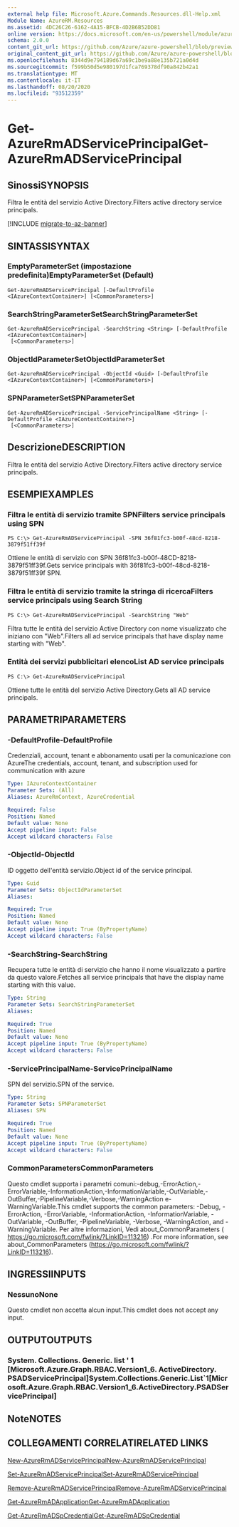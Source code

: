 ```yaml
---
external help file: Microsoft.Azure.Commands.Resources.dll-Help.xml
Module Name: AzureRM.Resources
ms.assetid: 4DC26C26-6162-4A15-BFCB-4D2B6B52DD81
online version: https://docs.microsoft.com/en-us/powershell/module/azurerm.resources/get-azurermadserviceprincipal
schema: 2.0.0
content_git_url: https://github.com/Azure/azure-powershell/blob/preview/src/ResourceManager/Resources/Commands.Resources/help/Get-AzureRmADServicePrincipal.md
original_content_git_url: https://github.com/Azure/azure-powershell/blob/preview/src/ResourceManager/Resources/Commands.Resources/help/Get-AzureRmADServicePrincipal.md
ms.openlocfilehash: 8344d9e794189d67a69c1be9a88e135b721a0d4d
ms.sourcegitcommit: f599b50d5e980197d1fca769378df90a842b42a1
ms.translationtype: MT
ms.contentlocale: it-IT
ms.lasthandoff: 08/20/2020
ms.locfileid: "93512359"
---
```

# <span data-ttu-id="a1cd2-101">Get-AzureRmADServicePrincipal</span><span class="sxs-lookup"><span data-stu-id="a1cd2-101">Get-AzureRmADServicePrincipal</span></span>

## <span data-ttu-id="a1cd2-102">Sinossi</span><span class="sxs-lookup"><span data-stu-id="a1cd2-102">SYNOPSIS</span></span>
<span data-ttu-id="a1cd2-103">Filtra le entità del servizio Active Directory.</span><span class="sxs-lookup"><span data-stu-id="a1cd2-103">Filters active directory service principals.</span></span>

[!INCLUDE [migrate-to-az-banner](../../includes/migrate-to-az-banner.md)]

## <span data-ttu-id="a1cd2-104">SINTASSI</span><span class="sxs-lookup"><span data-stu-id="a1cd2-104">SYNTAX</span></span>

### <span data-ttu-id="a1cd2-105">EmptyParameterSet (impostazione predefinita)</span><span class="sxs-lookup"><span data-stu-id="a1cd2-105">EmptyParameterSet (Default)</span></span>
```
Get-AzureRmADServicePrincipal [-DefaultProfile <IAzureContextContainer>] [<CommonParameters>]
```

### <span data-ttu-id="a1cd2-106">SearchStringParameterSet</span><span class="sxs-lookup"><span data-stu-id="a1cd2-106">SearchStringParameterSet</span></span>
```
Get-AzureRmADServicePrincipal -SearchString <String> [-DefaultProfile <IAzureContextContainer>]
 [<CommonParameters>]
```

### <span data-ttu-id="a1cd2-107">ObjectIdParameterSet</span><span class="sxs-lookup"><span data-stu-id="a1cd2-107">ObjectIdParameterSet</span></span>
```
Get-AzureRmADServicePrincipal -ObjectId <Guid> [-DefaultProfile <IAzureContextContainer>] [<CommonParameters>]
```

### <span data-ttu-id="a1cd2-108">SPNParameterSet</span><span class="sxs-lookup"><span data-stu-id="a1cd2-108">SPNParameterSet</span></span>
```
Get-AzureRmADServicePrincipal -ServicePrincipalName <String> [-DefaultProfile <IAzureContextContainer>]
 [<CommonParameters>]
```

## <span data-ttu-id="a1cd2-109">Descrizione</span><span class="sxs-lookup"><span data-stu-id="a1cd2-109">DESCRIPTION</span></span>
<span data-ttu-id="a1cd2-110">Filtra le entità del servizio Active Directory.</span><span class="sxs-lookup"><span data-stu-id="a1cd2-110">Filters active directory service principals.</span></span>

## <span data-ttu-id="a1cd2-111">ESEMPI</span><span class="sxs-lookup"><span data-stu-id="a1cd2-111">EXAMPLES</span></span>

### <span data-ttu-id="a1cd2-112">Filtra le entità di servizio tramite SPN</span><span class="sxs-lookup"><span data-stu-id="a1cd2-112">Filters service principals using SPN</span></span>
```
PS C:\> Get-AzureRmADServicePrincipal -SPN 36f81fc3-b00f-48cd-8218-3879f51ff39f
```

<span data-ttu-id="a1cd2-113">Ottiene le entità di servizio con SPN 36f81fc3-b00f-48CD-8218-3879f51ff39f.</span><span class="sxs-lookup"><span data-stu-id="a1cd2-113">Gets service principals with 36f81fc3-b00f-48cd-8218-3879f51ff39f SPN.</span></span>

### <span data-ttu-id="a1cd2-114">Filtra le entità di servizio tramite la stringa di ricerca</span><span class="sxs-lookup"><span data-stu-id="a1cd2-114">Filters service principals using Search String</span></span>
```
PS C:\> Get-AzureRmADServicePrincipal -SearchString "Web"
```

<span data-ttu-id="a1cd2-115">Filtra tutte le entità del servizio Active Directory con nome visualizzato che iniziano con "Web".</span><span class="sxs-lookup"><span data-stu-id="a1cd2-115">Filters all ad service principals that have display name starting with "Web".</span></span>

### <span data-ttu-id="a1cd2-116">Entità dei servizi pubblicitari elenco</span><span class="sxs-lookup"><span data-stu-id="a1cd2-116">List AD service principals</span></span>
```
PS C:\> Get-AzureRmADServicePrincipal
```

<span data-ttu-id="a1cd2-117">Ottiene tutte le entità del servizio Active Directory.</span><span class="sxs-lookup"><span data-stu-id="a1cd2-117">Gets all AD service principals.</span></span>

## <span data-ttu-id="a1cd2-118">PARAMETRI</span><span class="sxs-lookup"><span data-stu-id="a1cd2-118">PARAMETERS</span></span>

### <span data-ttu-id="a1cd2-119">-DefaultProfile</span><span class="sxs-lookup"><span data-stu-id="a1cd2-119">-DefaultProfile</span></span>
<span data-ttu-id="a1cd2-120">Credenziali, account, tenant e abbonamento usati per la comunicazione con Azure</span><span class="sxs-lookup"><span data-stu-id="a1cd2-120">The credentials, account, tenant, and subscription used for communication with azure</span></span>

```yaml
Type: IAzureContextContainer
Parameter Sets: (All)
Aliases: AzureRmContext, AzureCredential

Required: False
Position: Named
Default value: None
Accept pipeline input: False
Accept wildcard characters: False
```

### <span data-ttu-id="a1cd2-121">-ObjectId</span><span class="sxs-lookup"><span data-stu-id="a1cd2-121">-ObjectId</span></span>
<span data-ttu-id="a1cd2-122">ID oggetto dell'entità servizio.</span><span class="sxs-lookup"><span data-stu-id="a1cd2-122">Object id of the service principal.</span></span>

```yaml
Type: Guid
Parameter Sets: ObjectIdParameterSet
Aliases:

Required: True
Position: Named
Default value: None
Accept pipeline input: True (ByPropertyName)
Accept wildcard characters: False
```

### <span data-ttu-id="a1cd2-123">-SearchString</span><span class="sxs-lookup"><span data-stu-id="a1cd2-123">-SearchString</span></span>
<span data-ttu-id="a1cd2-124">Recupera tutte le entità di servizio che hanno il nome visualizzato a partire da questo valore.</span><span class="sxs-lookup"><span data-stu-id="a1cd2-124">Fetches all service principals that have the display name starting with this value.</span></span>

```yaml
Type: String
Parameter Sets: SearchStringParameterSet
Aliases:

Required: True
Position: Named
Default value: None
Accept pipeline input: True (ByPropertyName)
Accept wildcard characters: False
```

### <span data-ttu-id="a1cd2-125">-ServicePrincipalName</span><span class="sxs-lookup"><span data-stu-id="a1cd2-125">-ServicePrincipalName</span></span>
<span data-ttu-id="a1cd2-126">SPN del servizio.</span><span class="sxs-lookup"><span data-stu-id="a1cd2-126">SPN of the service.</span></span>

```yaml
Type: String
Parameter Sets: SPNParameterSet
Aliases: SPN

Required: True
Position: Named
Default value: None
Accept pipeline input: True (ByPropertyName)
Accept wildcard characters: False
```

### <span data-ttu-id="a1cd2-127">CommonParameters</span><span class="sxs-lookup"><span data-stu-id="a1cd2-127">CommonParameters</span></span>
<span data-ttu-id="a1cd2-128">Questo cmdlet supporta i parametri comuni:-debug,-ErrorAction,-ErrorVariable,-InformationAction,-InformationVariable,-OutVariable,-OutBuffer,-PipelineVariable,-Verbose,-WarningAction e-WarningVariable.</span><span class="sxs-lookup"><span data-stu-id="a1cd2-128">This cmdlet supports the common parameters: -Debug, -ErrorAction, -ErrorVariable, -InformationAction, -InformationVariable, -OutVariable, -OutBuffer, -PipelineVariable, -Verbose, -WarningAction, and -WarningVariable.</span></span> <span data-ttu-id="a1cd2-129">Per altre informazioni, Vedi about_CommonParameters ( https://go.microsoft.com/fwlink/?LinkID=113216) .</span><span class="sxs-lookup"><span data-stu-id="a1cd2-129">For more information, see about_CommonParameters (https://go.microsoft.com/fwlink/?LinkID=113216).</span></span>

## <span data-ttu-id="a1cd2-130">INGRESSI</span><span class="sxs-lookup"><span data-stu-id="a1cd2-130">INPUTS</span></span>

### <span data-ttu-id="a1cd2-131">Nessuno</span><span class="sxs-lookup"><span data-stu-id="a1cd2-131">None</span></span>
<span data-ttu-id="a1cd2-132">Questo cmdlet non accetta alcun input.</span><span class="sxs-lookup"><span data-stu-id="a1cd2-132">This cmdlet does not accept any input.</span></span>

## <span data-ttu-id="a1cd2-133">OUTPUT</span><span class="sxs-lookup"><span data-stu-id="a1cd2-133">OUTPUTS</span></span>

### <span data-ttu-id="a1cd2-134">System. Collections. Generic. list ' 1 [Microsoft.Azure.Graph.RBAC.Version1_6. ActiveDirectory. PSADServicePrincipal]</span><span class="sxs-lookup"><span data-stu-id="a1cd2-134">System.Collections.Generic.List\`1[Microsoft.Azure.Graph.RBAC.Version1_6.ActiveDirectory.PSADServicePrincipal]</span></span>

## <span data-ttu-id="a1cd2-135">Note</span><span class="sxs-lookup"><span data-stu-id="a1cd2-135">NOTES</span></span>

## <span data-ttu-id="a1cd2-136">COLLEGAMENTI CORRELATI</span><span class="sxs-lookup"><span data-stu-id="a1cd2-136">RELATED LINKS</span></span>

[<span data-ttu-id="a1cd2-137">New-AzureRmADServicePrincipal</span><span class="sxs-lookup"><span data-stu-id="a1cd2-137">New-AzureRmADServicePrincipal</span></span>](./New-AzureRmADServicePrincipal.md)

[<span data-ttu-id="a1cd2-138">Set-AzureRmADServicePrincipal</span><span class="sxs-lookup"><span data-stu-id="a1cd2-138">Set-AzureRmADServicePrincipal</span></span>](./Set-AzureRmADServicePrincipal.md)

[<span data-ttu-id="a1cd2-139">Remove-AzureRmADServicePrincipal</span><span class="sxs-lookup"><span data-stu-id="a1cd2-139">Remove-AzureRmADServicePrincipal</span></span>](./Remove-AzureRmADServicePrincipal.md)

[<span data-ttu-id="a1cd2-140">Get-AzureRmADApplication</span><span class="sxs-lookup"><span data-stu-id="a1cd2-140">Get-AzureRmADApplication</span></span>](./Get-AzureRmADApplication.md)

[<span data-ttu-id="a1cd2-141">Get-AzureRmADSpCredential</span><span class="sxs-lookup"><span data-stu-id="a1cd2-141">Get-AzureRmADSpCredential</span></span>](./Get-AzureRmADSpCredential.md)

